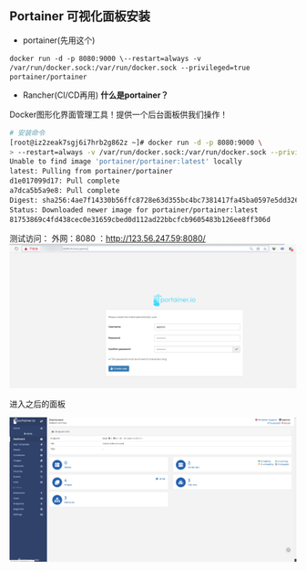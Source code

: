 ## Portainer 可视化面板安装

- portainer(先用这个)

```
docker run -d -p 8080:9000 \--restart=always -v /var/run/docker.sock:/var/run/docker.sock --privileged=true portainer/portainer
```

- Rancher(CI/CD再用)
  **什么是portainer？**

Docker图形化界面管理工具！提供一个后台面板供我们操作！

```sh
# 安装命令
[root@iz2zeak7sgj6i7hrb2g862z ~]# docker run -d -p 8080:9000 \
> --restart=always -v /var/run/docker.sock:/var/run/docker.sock --privileged=true portainer/portainer
Unable to find image 'portainer/portainer:latest' locally
latest: Pulling from portainer/portainer
d1e017099d17: Pull complete 
a7dca5b5a9e8: Pull complete 
Digest: sha256:4ae7f14330b56ffc8728e63d355bc4bc7381417fa45ba0597e5dd32682901080
Status: Downloaded newer image for portainer/portainer:latest
81753869c4fd438cec0e31659cbed0d112ad22bbcfcb9605483b126ee8ff306d
```



测试访问： 外网：8080 ：http://123.56.247.59:8080/
![format_png 4](assets/aHR0cHM6Ly9yYXcuZ2l0aHVidXNlcmNvbnRlbnQuY29tL2NoZW5nY29kZXgvY2xvdWRpbWcvbWFzdGVyL2ltZy9pbWFnZS0yMDIwMDUxNTE1NTAwNjA3OS5wbmc.png)



进入之后的面板

![format_png 5](assets/aHR0cHM6Ly9yYXcuZ2l0aHVidXNlcmNvbnRlbnQuY29tL2NoZW5nY29kZXgvY2xvdWRpbWcvbWFzdGVyL2ltZy9pbWFnZS0yMDIwMDUxNTE1NTExMzY5My5wbmc.png)